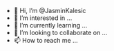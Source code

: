 - 👋 Hi, I’m @JasminKalesic
- 👀 I’m interested in ...
- 🌱 I’m currently learning ...
- 💞️ I’m looking to collaborate on ...
- 📫 How to reach me ...

<!---
JasminKalesic/JasminKalesic is a ✨ special ✨ repository because its `README.md` (this file) appears on your GitHub profile.
You can click the Preview link to take a look at your changes.
--->
